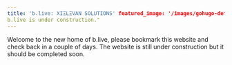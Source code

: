 ```yaml
---
title: 'b.live: XIΞLΞVAN SOLUTIONS' featured_image: '/images/gohugo-default-sample-hero-image.jpg' description: "
b.live is under construction."
---
```


Welcome to the new home of b.live, please bookmark this website and check back in a couple of days. The website is still
under construction but it should be completed soon.
